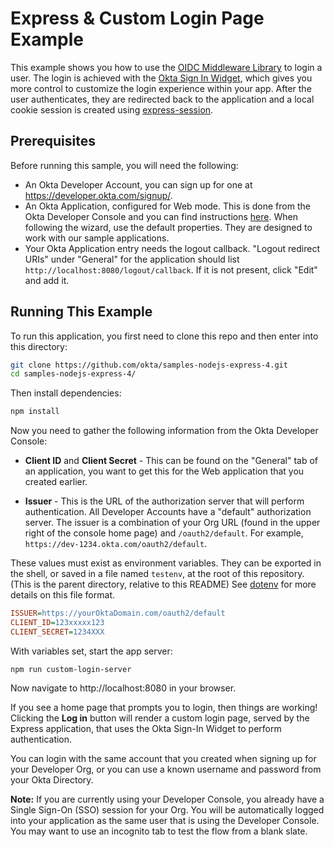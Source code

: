 # Express & Custom Login Page Example

This example shows you how to use the [OIDC Middleware Library][] to login a user. The login is achieved with the [Okta Sign In Widget][], which gives you more control to customize the login experience within your app. After the user authenticates, they are redirected back to the application and a local cookie session is created using [express-session][].

## Prerequisites

Before running this sample, you will need the following:

- An Okta Developer Account, you can sign up for one at https://developer.okta.com/signup/.
- An Okta Application, configured for Web mode. This is done from the Okta Developer Console and you can find instructions [here][oidc web application setup instructions]. When following the wizard, use the default properties. They are designed to work with our sample applications.
- Your Okta Application entry needs the logout callback. "Logout redirect URIs" under "General" for the application should list `http://localhost:8080/logout/callback`. If it is not present, click "Edit" and add it.

## Running This Example

To run this application, you first need to clone this repo and then enter into this directory:

```bash
git clone https://github.com/okta/samples-nodejs-express-4.git
cd samples-nodejs-express-4/
```

Then install dependencies:

```bash
npm install
```

Now you need to gather the following information from the Okta Developer Console:

- **Client ID** and **Client Secret** - This can be found on the "General" tab of an application, you want to get this for the Web application that you created earlier.

- **Issuer** - This is the URL of the authorization server that will perform authentication. All Developer Accounts have a "default" authorization server. The issuer is a combination of your Org URL (found in the upper right of the console home page) and `/oauth2/default`. For example, `https://dev-1234.okta.com/oauth2/default`.

These values must exist as environment variables. They can be exported in the shell, or saved in a file named `testenv`, at the root of this repository. (This is the parent directory, relative to this README) See [dotenv](https://www.npmjs.com/package/dotenv) for more details on this file format.

```ini
ISSUER=https://yourOktaDomain.com/oauth2/default
CLIENT_ID=123xxxxx123
CLIENT_SECRET=1234XXX
```

With variables set, start the app server:

```
npm run custom-login-server
```

Now navigate to http://localhost:8080 in your browser.

If you see a home page that prompts you to login, then things are working! Clicking the **Log in** button will render a custom login page, served by the Express application, that uses the Okta Sign-In Widget to perform authentication.

You can login with the same account that you created when signing up for your Developer Org, or you can use a known username and password from your Okta Directory.

**Note:** If you are currently using your Developer Console, you already have a Single Sign-On (SSO) session for your Org. You will be automatically logged into your application as the same user that is using the Developer Console. You may want to use an incognito tab to test the flow from a blank slate.

[express-session]: https://github.com/expressjs/session
[oidc middleware library]: https://github.com/okta/okta-oidc-js/tree/master/packages/oidc-middleware
[authorization code flow]: https://developer.okta.com/authentication-guide/implementing-authentication/auth-code
[oidc web application setup instructions]: https://developer.okta.com/authentication-guide/implementing-authentication/auth-code#1-setting-up-your-application
[okta sign in widget]: https://github.com/okta/okta-signin-widget
